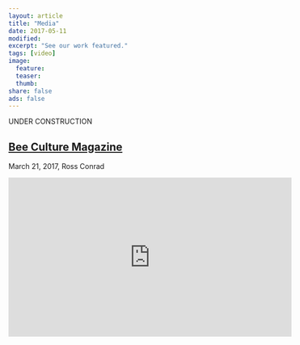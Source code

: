 ```yaml
---
layout: article
title: "Media"
date: 2017-05-11
modified:
excerpt: "See our work featured."
tags: [video]
image:
  feature:
  teaser:
  thumb:
share: false
ads: false
---
```


UNDER CONSTRUCTION

<div class="tile">
<h2 class="post-title"><a href="http://www.beeculture.com/national-honey-bee-survey-vermont/">Bee Culture Magazine</a></h2>
  <p class="post-excerpt">March 21, 2017, Ross Conrad </p>
</div><!-- /.tile -->


<iframe width="560" height="315" src="https://www.youtube.com/watch?v=jaxyO2EfST4" frameborder="0"> </iframe>


